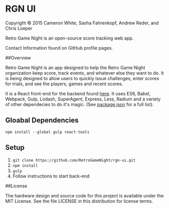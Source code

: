 # RGN UI

Copyright © 2015 Cameron White, Sasha Fahrenkopf, Andrew Reder, and Chris Loeper

Retro Game Night is an open-source score tracking web app.

Contact Information found on GitHub profile pages.

##Overview

Retro Game Night is an app designed to help the Retro Game Night organization keep score, track events, and 
whatever else they want to do. It is being designed to allow users to quickly issue challenges, enter scores
for trials, and see the players, games and recent scores.

It is a React front-end for the backend found [here](https://github.com/RetroGameNight/rgn-api). It uses ES6, Babel,
Webpack, Gulp, Lodash, SuperAgent, Express, Less, Radium and a variety of other dependecies to do it's magic. (See [package.json](https://github.com/RetroGameNight/rgn-ui/blob/master/package.json) for a full list).

## Gloabal Dependencies

`npm install --global gulp react-tools`

## Setup

1. `git clone https://github.com/RetroGameNight/rgn-ui.git`
2. `npm install`
3. `gulp`
4. Follow instructions to start back-end

##License

The hardware design and source code for this project is available under the MIT License. See the file LICENSE in this distribution for license terms.